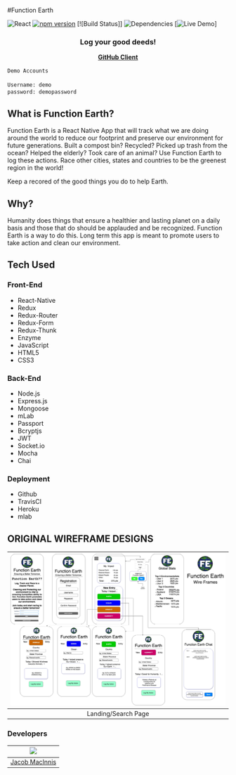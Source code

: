 #Function Earth

![React](https://img.shields.io/badge/react-16.6.0%2B-blue.svg) [![npm version](https://img.shields.io/badge/npm%20package-6.4.1-orange.svg)](https://badge.fury.io/js/npm) [![Build Status]]
![Dependencies](https://img.shields.io/badge/dependencies-up%20to%20date-brightgreen.svg) [![Live Demo](https://img.shields.io/badge/demo-online-green.svg)]

<h3 align="center">
	Log your good deeds!
</h3>

<p align="center">
	<strong>
		<a href="https://github.com/thinkful-ei23/think-programming-server" target="_blank">GitHub Client</a>
    </strong>
</p>

```
Demo Accounts

Username: demo
password: demopassword
```

## What is Function Earth?
Function Earth is a React Native App that will track what we are doing around the world to reduce our footprint and preserve our environment for future generations.  Built a compost bin? Recycled? Picked up trash from the ocean? Helped the elderly? Took care of an animal? Use Function Earth to log these actions.  Race other cities, states and countries to be the greenest region in the world!

Keep a recored of the good things you do to help Earth.

## Why?
Humanity does things that ensure a healthier and lasting planet on a daily basis and those that do should be applauded and be recognized.  Function Earth is a way to do this.  Long term this app is meant to promote users to take action and clean our environment.  

## Tech Used

### Front-End
* React-Native
* Redux
* Redux-Router
* Redux-Form
* Redux-Thunk
* Enzyme
* JavaScript
* HTML5
* CSS3

### Back-End
* Node.js
* Express.js
* Mongoose
* mLab
* Passport
* Bcryptjs
* JWT
* Socket.io
* Mocha
* Chai
### Deployment
* Github
* TravisCI
* Heroku
* mlab

## ORIGINAL WIREFRAME DESIGNS

| <img alt="Function Earth Wireframes" src="https://github.com/JacobMacInnis/function-earth/blob/master/assets/images/FunctionEarthWF.jpg?raw=true" width="600">
|:--:|
| Landing/Search Page | User Saved Locations |Unsucessful Search | Logged In User Flow |


### Developers

| <img src="https://avatars3.githubusercontent.com/u/39195676?s=400&v=4" width="100px;"/> |
| :----: |
[Jacob MacInnis](https://github.com/JacobMacInnis) |